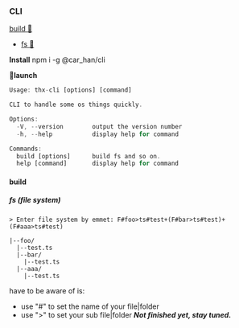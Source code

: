 ### CLI
[build  🔨](#build)
+ [fs 📃](#fs)


**Install**
npm i -g @car_han/cli

**🚀launch**
```js
Usage: thx-cli [options] [command]

CLI to handle some os things quickly.

Options:
  -V, --version        output the version number
  -h, --help           display help for command

Commands:
  build [options]      build fs and so on.
  help [command]       display help for command
```
#### build
##### fs (file system)
```shell
> Enter file system by emmet: F#foo>ts#test+(F#bar>ts#test)+(F#aaa>ts#test)
```
```
|--foo/
  |--test.ts
  |--bar/
    |--test.ts
  |--aaa/
    |--test.ts
```
 have to be aware of is: 
- use "#" to set the name of your file|folder
- use ">" to set your sub file|folder
***Not finished yet, stay tuned.***